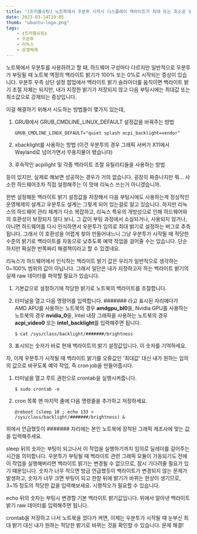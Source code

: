 ```yaml
---
title: "[트러블슈팅] 노트북에서 우분투 시작시 디스플레이 백라이트가 최대 또는 최소로 설정되는 증상 해결하기"
date: 2023-03-14T19:05
thumb: "ubuntu-logo.png"
tags: 
    - ❮트러블슈팅❯
    - 우분투
    - 리눅스
    - 운영체제
---
```


노트북에서 우분투를 사용하려고 할 때, 하드웨어 구성마다 다르지만 일반적으로 우분투가 부팅될 때 노트북 액정의 백라이트 밝기가 100% 또는 0%로 시작되는 증상이 있습니다. 우분투 우측 상단 설정 팝업에서 백라이트 밝기 슬라이더를 움직이면 백라이트 밝기 조절 자체는 되지만, 내가 지정한 밝기가 저장되지 않고 다음 부팅시에는 최대값 또는 최소값으로 강제되는 증상입니다.

이걸 해결하기 위해서 시도하는 방법들이 몇가지 있는데,

1. GRUB에서 GRUB_CMDLINE_LINUX_DEFAULT 설정값을 바꿔주는 방법
    ```
    GRUB_CMDLINE_LINUX_DEFAULT="quiet splash acpi_backlight=vendor"
    ```

2. xbacklight를 사용하는 방법 (이건 우분투의 경우 그래픽 서버가 X11에서 Wayland로 넘어가면서 무용지물이 됐습니다)

3. 후속작인 acpilight 및 각종 백라이트 조절 유틸리티들을 사용하는 방법

등이 있지만, 실제로 해보면 성공하는 경우가 거의 없습니다. 굉장히 짜증나지만 뭐... 사소한 하드웨어조차 직접 설정해주는 이 맛에 리눅스 쓰는거 아니겠습니까.

한번 설정해둔 백라이트 밝기 설정값을 저장해서 다음 부팅시에도 사용하는게 정상적인 운영체제의 설계고 우분투도 설계는 그렇게 되어 있는걸로 알고 있습니다. 하지만 리눅스의 하드웨어 관리 체계가 다소 복잡하고, 리눅스 특유의 개방성으로 인해 하드웨어와의 호환성이 보장되지 않다 보니, 그 값이 부팅 과정에서 소실되거나, 사용되지 않거나, 아니면 하드웨어를 다시 인식하면서 우분투가 임의로 최대 밝기로 설정하는 버그로 추측됩니다. 그래서 이 호환성을 어렵게 찾아 만들어내느니 그냥 우분투가 시작될 때 적당한 수준의 밝기로 백라이트를 자동으로 낮추도록 예약 작업을 걸어줄 수는 있습니다. 단순하지만 확실한 반쪽짜리 해결책이라고 할 수 있겠네요.

리눅스가 하드웨어에서 인식하는 백라이트 밝기 값은 우리가 일반적으로 생각하는 0~100% 범위의 값이 아닙니다. 그래서 일단은 내가 지정하고자 하는 백라이트 밝기의 실제 raw 데이터를 파악할 필요가 있습니다.

1. 기본값으로 설정하기에 적당한 밝기로 노트북의 백라이트를 조절합니다.

2. 터미널을 열고 다음 명령어를 입력합니다. ####### 라고 표시된 자리에다가 AMD APU를 사용하는 노트북의 경우 **amdgpu_bl0**을, Nvidia GPU를 사용하는 노트북의 경우 **nvidia_0**을, Intel 내장 그래픽을 사용하는 노트북의 경우 **acpi_video0** 또는 **intel_backlight**를 입력해주면 됩니다.
    ```
    $ cat /sys/class/backlight/#######/brightness
    ```

3. 표시되는 숫자가 바로 현재 백라이트의 밝기 설정값입니다. 이 숫자를 기억하세요.

자, 이제 우분투가 시작될 때 백라이트 밝기를 오류값인 '최대값' 대신 내가 원하는 임의의 값으로 바꾸도록 예약 작업, 즉 cron job을 만들어줍시다.

1. 터미널을 열고 루트 권한으로 crontab을 실행시켜줍니다.
    ```
    $ sudo crontab -e
    ```

2. cron 목록 맨 마지막 줄에 다음 명령줄을 추가하고 저장하세요.
    ```
    @reboot (sleep 10 ; echo 133 > /sys/class/backlight/#######/brightness) &
    ```

위에서 언급했듯이 ####### 자리에는 본인 노트북에 장착된 그래픽 제조사에 맞는 값을 입력해주세요.

sleep 뒤의 숫자는 부팅이 되고나서 이 작업을 실행하기까지 임의로 딜레이를 걸어주는 시간을 의미합니다. 우분투가 부팅될 때 백라이트 관련 그래픽 모듈이 가동되기도 전에 이 작업을 실행해버리면 백라이트 밝기는 변경될 수 없으므로, 잠시 기다려줄 필요가 있기 때문입니다. 숫자가 너무 작으면 방금 언급했듯이 백라이트가 변경되지 않는 문제가 발생하고, 숫자가 너무 크면 부팅이 되고 한참 뒤에 밝기가 바뀌는 현상이 생기므로, 3~15 정도의 적당한 값을 입력해보세요. 시행착오가 필요할 수 있습니다.

echo 뒤의 숫자는 부팅시 변경할 기본 백라이트 밝기값입니다. 위에서 알아낸 백라이트 밝기 raw 데이터를 입력해주면 됩니다.

crontab을 저장하고 나서 노트북을 껐다가 켜면, 이제는 우분투가 시작될 때 눈부신 최대 밝기 대신 내가 원하는 적당한 밝기로 바뀌는 것을 확인할 수 있습니다. 문제 해결!